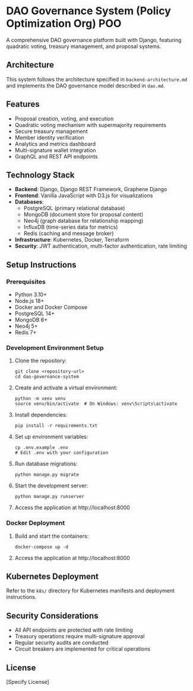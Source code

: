 # DAO Governance System (Policy Optimization Org) POO

A comprehensive DAO governance platform built with Django, featuring quadratic voting, treasury management, and proposal systems.

## Architecture

This system follows the architecture specified in `backend-architecture.md` and implements the DAO governance model described in `dao.md`.

## Features

- Proposal creation, voting, and execution
- Quadratic voting mechanism with supermajority requirements
- Secure treasury management
- Member identity verification
- Analytics and metrics dashboard
- Multi-signature wallet integration
- GraphQL and REST API endpoints

## Technology Stack

- **Backend**: Django, Django REST Framework, Graphene Django
- **Frontend**: Vanilla JavaScript with D3.js for visualizations
- **Databases**: 
  - PostgreSQL (primary relational database)
  - MongoDB (document store for proposal content)
  - Neo4j (graph database for relationship mapping)
  - InfluxDB (time-series data for metrics)
  - Redis (caching and message broker)
- **Infrastructure**: Kubernetes, Docker, Terraform
- **Security**: JWT authentication, multi-factor authentication, rate limiting

## Setup Instructions

### Prerequisites

- Python 3.10+
- Node.js 18+
- Docker and Docker Compose
- PostgreSQL 14+
- MongoDB 6+
- Neo4j 5+
- Redis 7+

### Development Environment Setup

1. Clone the repository:
   ```
   git clone <repository-url>
   cd dao-governance-system
   ```

2. Create and activate a virtual environment:
   ```
   python -m venv venv
   source venv/bin/activate  # On Windows: venv\Scripts\activate
   ```

3. Install dependencies:
   ```
   pip install -r requirements.txt
   ```

4. Set up environment variables:
   ```
   cp .env.example .env
   # Edit .env with your configuration
   ```

5. Run database migrations:
   ```
   python manage.py migrate
   ```

6. Start the development server:
   ```
   python manage.py runserver
   ```

7. Access the application at http://localhost:8000

### Docker Deployment

1. Build and start the containers:
   ```
   docker-compose up -d
   ```

2. Access the application at http://localhost:8000

## Kubernetes Deployment

Refer to the `k8s/` directory for Kubernetes manifests and deployment instructions.

## Security Considerations

- All API endpoints are protected with rate limiting
- Treasury operations require multi-signature approval
- Regular security audits are conducted
- Circuit breakers are implemented for critical operations

## License

[Specify License] 
